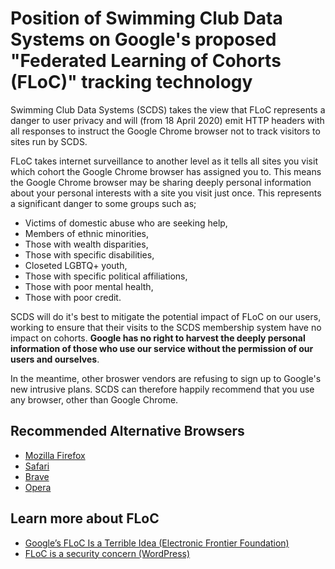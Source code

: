 # Position of Swimming Club Data Systems on Google's proposed "Federated Learning of Cohorts (FLoC)" tracking technology

Swimming Club Data Systems (SCDS) takes the view that FLoC represents a danger to user privacy and will (from 18 April 2020) emit HTTP headers with all responses to instruct the Google Chrome browser not to track visitors to sites run by SCDS.

FLoC takes internet surveillance to another level as it tells all sites you visit which cohort the Google Chrome browser has assigned you to. This means the Google Chrome browser may be sharing deeply personal information about your personal interests with a site you visit just once. This represents a significant danger to some groups such as;

* Victims of domestic abuse who are seeking help,
* Members of ethnic minorities,
* Those with wealth disparities,
* Those with specific disabilities,
* Closeted LGBTQ+ youth,
* Those with specific political affiliations,
* Those with poor mental health,
* Those with poor credit.

SCDS will do it's best to mitigate the potential impact of FLoC on our users, working to ensure that their visits to the SCDS membership system have no impact on cohorts. **Google has no right to harvest the deeply personal information of those who use our service without the permission of our users and ourselves**.

In the meantime, other broswer vendors are refusing to sign up to Google's new intrusive plans. SCDS can therefore happily recommend that you use any browser, other than Google Chrome.

## Recommended Alternative Browsers

* [Mozilla Firefox](https://www.mozilla.org/en-GB/firefox/new/)
* [Safari](https://www.apple.com/uk/safari/)
* [Brave](https://brave.com/)
* [Opera](https://www.opera.com/)

## Learn more about FLoC

* [Google’s FLoC Is a Terrible Idea (Electronic Frontier Foundation)](https://www.eff.org/deeplinks/2021/03/googles-floc-terrible-idea)
* [FLoC is a security concern (WordPress)](https://make.wordpress.org/core/2021/04/18/proposal-treat-floc-as-a-security-concern/)